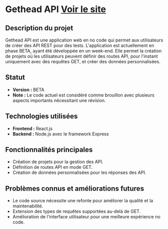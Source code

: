 # Gethead API [Voir le site](https://getheadapi.com)

## Description du projet

Gethead API est une application web en no code qui permet aux utilisateurs de créer des API REST pour des tests. L'application est actuellement en phase BETA, ayant été développée en un week-end. Elle permet la création de projets où les utilisateurs peuvent définir des routes API, pour l'instant uniquement avec des requêtes GET, et créer des données personnalisées.

## Statut

- **Version :** BETA
- **Note :** Le code actuel est considéré comme brouillon avec plusieurs aspects importants nécessitant une révision.

## Technologies utilisées

- **Frontend :** React.js
- **Backend :** Node.js avec le framework Express

## Fonctionnalités principales

- Création de projets pour la gestion des API.
- Définition de routes API en mode GET.
- Création de données personnalisées pour les réponses des API.

## Problèmes connus et améliorations futures

- Le code source nécessite une refonte pour améliorer la qualité et la maintenabilité.
- Extension des types de requêtes supportées au-delà de GET.
- Amélioration de l'interface utilisateur pour une meilleure expérience no code.
